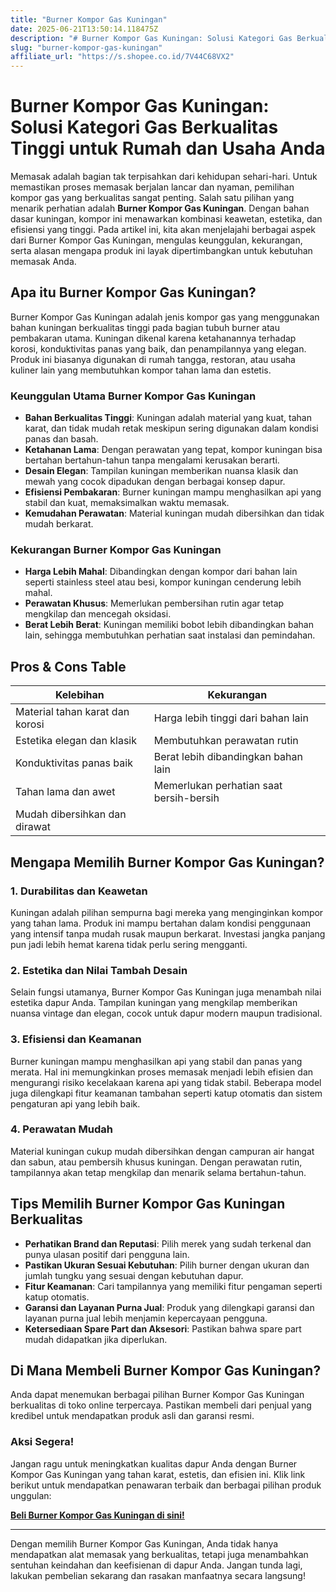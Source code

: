 ```yaml
---
title: "Burner Kompor Gas Kuningan"
date: 2025-06-21T13:50:14.118475Z
description: "# Burner Kompor Gas Kuningan: Solusi Kategori Gas Berkualitas Tinggi untuk Rumah dan Usaha Anda..."
slug: "burner-kompor-gas-kuningan"
affiliate_url: "https://s.shopee.co.id/7V44C68VX2"
---
```

# Burner Kompor Gas Kuningan: Solusi Kategori Gas Berkualitas Tinggi untuk Rumah dan Usaha Anda

Memasak adalah bagian tak terpisahkan dari kehidupan sehari-hari. Untuk memastikan proses memasak berjalan lancar dan nyaman, pemilihan kompor gas yang berkualitas sangat penting. Salah satu pilihan yang menarik perhatian adalah **Burner Kompor Gas Kuningan**. Dengan bahan dasar kuningan, kompor ini menawarkan kombinasi keawetan, estetika, dan efisiensi yang tinggi. Pada artikel ini, kita akan menjelajahi berbagai aspek dari Burner Kompor Gas Kuningan, mengulas keunggulan, kekurangan, serta alasan mengapa produk ini layak dipertimbangkan untuk kebutuhan memasak Anda.

## Apa itu Burner Kompor Gas Kuningan?

Burner Kompor Gas Kuningan adalah jenis kompor gas yang menggunakan bahan kuningan berkualitas tinggi pada bagian tubuh burner atau pembakaran utama. Kuningan dikenal karena ketahanannya terhadap korosi, konduktivitas panas yang baik, dan penampilannya yang elegan. Produk ini biasanya digunakan di rumah tangga, restoran, atau usaha kuliner lain yang membutuhkan kompor tahan lama dan estetis.

### Keunggulan Utama Burner Kompor Gas Kuningan

- **Bahan Berkualitas Tinggi**: Kuningan adalah material yang kuat, tahan karat, dan tidak mudah retak meskipun sering digunakan dalam kondisi panas dan basah.
- **Ketahanan Lama**: Dengan perawatan yang tepat, kompor kuningan bisa bertahan bertahun-tahun tanpa mengalami kerusakan berarti.
- **Desain Elegan**: Tampilan kuningan memberikan nuansa klasik dan mewah yang cocok dipadukan dengan berbagai konsep dapur.
- **Efisiensi Pembakaran**: Burner kuningan mampu menghasilkan api yang stabil dan kuat, memaksimalkan waktu memasak.
- **Kemudahan Perawatan**: Material kuningan mudah dibersihkan dan tidak mudah berkarat.

### Kekurangan Burner Kompor Gas Kuningan

- **Harga Lebih Mahal**: Dibandingkan dengan kompor dari bahan lain seperti stainless steel atau besi, kompor kuningan cenderung lebih mahal.
- **Perawatan Khusus**: Memerlukan pembersihan rutin agar tetap mengkilap dan mencegah oksidasi.
- **Berat Lebih Berat**: Kuningan memiliki bobot lebih dibandingkan bahan lain, sehingga membutuhkan perhatian saat instalasi dan pemindahan.

## Pros & Cons Table

| Kelebihan                            | Kekurangan                              |
|-------------------------------------|-----------------------------------------|
| Material tahan karat dan korosi    | Harga lebih tinggi dari bahan lain   |
| Estetika elegan dan klasik         | Membutuhkan perawatan rutin          |
| Konduktivitas panas baik            | Berat lebih dibandingkan bahan lain |
| Tahan lama dan awet                | Memerlukan perhatian saat bersih-bersih  |
| Mudah dibersihkan dan dirawat     |                                         |

## Mengapa Memilih Burner Kompor Gas Kuningan?

### 1. Durabilitas dan Keawetan

Kuningan adalah pilihan sempurna bagi mereka yang menginginkan kompor yang tahan lama. Produk ini mampu bertahan dalam kondisi penggunaan yang intensif tanpa mudah rusak maupun berkarat. Investasi jangka panjang pun jadi lebih hemat karena tidak perlu sering mengganti.

### 2. Estetika dan Nilai Tambah Desain

Selain fungsi utamanya, Burner Kompor Gas Kuningan juga menambah nilai estetika dapur Anda. Tampilan kuningan yang mengkilap memberikan nuansa vintage dan elegan, cocok untuk dapur modern maupun tradisional.

### 3. Efisiensi dan Keamanan

Burner kuningan mampu menghasilkan api yang stabil dan panas yang merata. Hal ini memungkinkan proses memasak menjadi lebih efisien dan mengurangi risiko kecelakaan karena api yang tidak stabil. Beberapa model juga dilengkapi fitur keamanan tambahan seperti katup otomatis dan sistem pengaturan api yang lebih baik.

### 4. Perawatan Mudah

Material kuningan cukup mudah dibersihkan dengan campuran air hangat dan sabun, atau pembersih khusus kuningan. Dengan perawatan rutin, tampilannya akan tetap mengkilap dan menarik selama bertahun-tahun.

## Tips Memilih Burner Kompor Gas Kuningan Berkualitas

- **Perhatikan Brand dan Reputasi**: Pilih merek yang sudah terkenal dan punya ulasan positif dari pengguna lain.
- **Pastikan Ukuran Sesuai Kebutuhan**: Pilih burner dengan ukuran dan jumlah tungku yang sesuai dengan kebutuhan dapur.
- **Fitur Keamanan**: Cari tampilannya yang memiliki fitur pengaman seperti katup otomatis.
- **Garansi dan Layanan Purna Jual**: Produk yang dilengkapi garansi dan layanan purna jual lebih menjamin kepercayaan pengguna.
- **Ketersediaan Spare Part dan Aksesori**: Pastikan bahwa spare part mudah didapatkan jika diperlukan.

## Di Mana Membeli Burner Kompor Gas Kuningan?

Anda dapat menemukan berbagai pilihan Burner Kompor Gas Kuningan berkualitas di toko online terpercaya. Pastikan membeli dari penjual yang kredibel untuk mendapatkan produk asli dan garansi resmi.

### Aksi Segera!

Jangan ragu untuk meningkatkan kualitas dapur Anda dengan Burner Kompor Gas Kuningan yang tahan karat, estetis, dan efisien ini. Klik link berikut untuk mendapatkan penawaran terbaik dan berbagai pilihan produk unggulan:

[**Beli Burner Kompor Gas Kuningan di sini!**](https://s.shopee.co.id/7V44C68VX2)

---

Dengan memilih Burner Kompor Gas Kuningan, Anda tidak hanya mendapatkan alat memasak yang berkualitas, tetapi juga menambahkan sentuhan keindahan dan keefisienan di dapur Anda. Jangan tunda lagi, lakukan pembelian sekarang dan rasakan manfaatnya secara langsung!